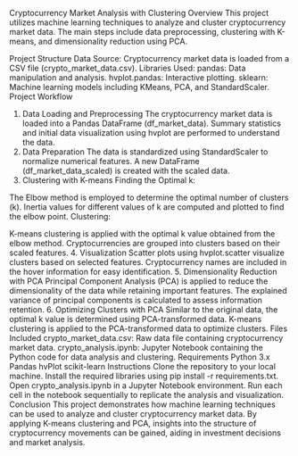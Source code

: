 Cryptocurrency Market Analysis with Clustering
Overview
This project utilizes machine learning techniques to analyze and cluster cryptocurrency market data. The main steps include data preprocessing, clustering with K-means, and dimensionality reduction using PCA.

Project Structure
Data Source: Cryptocurrency market data is loaded from a CSV file (crypto_market_data.csv).
Libraries Used:
pandas: Data manipulation and analysis.
hvplot.pandas: Interactive plotting.
sklearn: Machine learning models including KMeans, PCA, and StandardScaler.
Project Workflow
1. Data Loading and Preprocessing
The cryptocurrency market data is loaded into a Pandas DataFrame (df_market_data).
Summary statistics and initial data visualization using hvplot are performed to understand the data.
2. Data Preparation
The data is standardized using StandardScaler to normalize numerical features.
A new DataFrame (df_market_data_scaled) is created with the scaled data.
3. Clustering with K-means
Finding the Optimal k:

The Elbow method is employed to determine the optimal number of clusters (k).
Inertia values for different values of k are computed and plotted to find the elbow point.
Clustering:

K-means clustering is applied with the optimal k value obtained from the elbow method.
Cryptocurrencies are grouped into clusters based on their scaled features.
4. Visualization
Scatter plots using hvplot.scatter visualize clusters based on selected features.
Cryptocurrency names are included in the hover information for easy identification.
5. Dimensionality Reduction with PCA
Principal Component Analysis (PCA) is applied to reduce the dimensionality of the data while retaining important features.
The explained variance of principal components is calculated to assess information retention.
6. Optimizing Clusters with PCA
Similar to the original data, the optimal k value is determined using PCA-transformed data.
K-means clustering is applied to the PCA-transformed data to optimize clusters.
Files Included
crypto_market_data.csv: Raw data file containing cryptocurrency market data.
crypto_analysis.ipynb: Jupyter Notebook containing the Python code for data analysis and clustering.
Requirements
Python 3.x
Pandas
hvPlot
scikit-learn
Instructions
Clone the repository to your local machine.
Install the required libraries using pip install -r requirements.txt.
Open crypto_analysis.ipynb in a Jupyter Notebook environment.
Run each cell in the notebook sequentially to replicate the analysis and visualization.
Conclusion
This project demonstrates how machine learning techniques can be used to analyze and cluster cryptocurrency market data. By applying K-means clustering and PCA, insights into the structure of cryptocurrency movements can be gained, aiding in investment decisions and market analysis.
